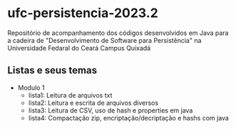 # ufc-persistencia-2023.2
 Repositório de acompanhamento dos códigos desenvolvidos em Java para a cadeira de "Desenvolvimento de Software para Persistência" na Universidade Fedaral do Ceará Campus Quixadá

## Listas e seus temas

- Modulo 1
    - lista1: Leitura de arquivos txt
    - lista2: Leitura e escrita de arquivos diversos
    - lista3: Leitura de CSV, uso de hash e properties em java
    - lista4: Compactação zip, encriptação/decriptação e hashs com java